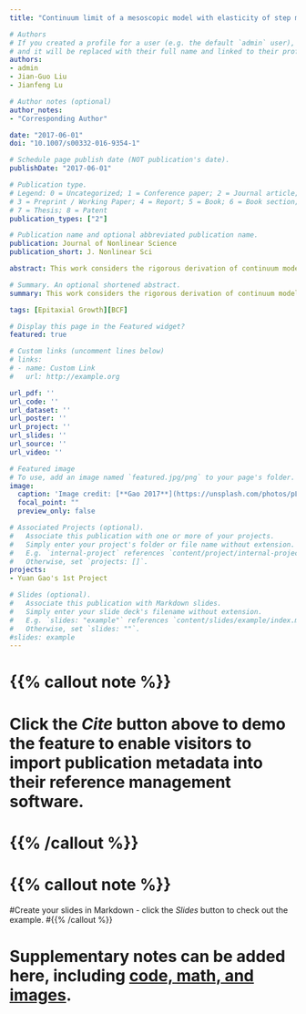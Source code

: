 ```yaml
---
title: "Continuum limit of a mesoscopic model with elasticity of step motion on vicinal surfaces"

# Authors
# If you created a profile for a user (e.g. the default `admin` user), write the username (folder name) here 
# and it will be replaced with their full name and linked to their profile.
authors:
- admin
- Jian-Guo Liu
- Jianfeng Lu

# Author notes (optional)
author_notes:
- "Corresponding Author"

date: "2017-06-01"
doi: "10.1007/s00332-016-9354-1"

# Schedule page publish date (NOT publication's date).
publishDate: "2017-06-01"

# Publication type.
# Legend: 0 = Uncategorized; 1 = Conference paper; 2 = Journal article;
# 3 = Preprint / Working Paper; 4 = Report; 5 = Book; 6 = Book section;
# 7 = Thesis; 8 = Patent
publication_types: ["2"]

# Publication name and optional abbreviated publication name.
publication: Journal of Nonlinear Science
publication_short: J. Nonlinear Sci

abstract: This work considers the rigorous derivation of continuum models of step motion starting from a mesoscopic Burton–Cabrera–Frank-type model following the Xiang’s work (Xiang in SIAM J Appl Math 63(1):241–258, 2002). We prove that as the lattice parameter goes to zero, for a finite time interval, a modified discrete model converges to the strong solution of the limiting PDE with first-order convergence rate.

# Summary. An optional shortened abstract.
summary: This work considers the rigorous derivation of continuum models of step motion starting from a mesoscopic Burton–Cabrera–Frank-type model following the Xiang’s work.

tags: [Epitaxial Growth][BCF]

# Display this page in the Featured widget?
featured: true

# Custom links (uncomment lines below)
# links:
# - name: Custom Link
#   url: http://example.org

url_pdf: ''
url_code: ''
url_dataset: ''
url_poster: ''
url_project: ''
url_slides: ''
url_source: ''
url_video: ''

# Featured image
# To use, add an image named `featured.jpg/png` to your page's folder. 
image:
  caption: 'Image credit: [**Gao 2017**](https://unsplash.com/photos/pLCdAaMFLTE)'
  focal_point: ""
  preview_only: false

# Associated Projects (optional).
#   Associate this publication with one or more of your projects.
#   Simply enter your project's folder or file name without extension.
#   E.g. `internal-project` references `content/project/internal-project/index.md`.
#   Otherwise, set `projects: []`.
projects:
- Yuan Gao's 1st Project

# Slides (optional).
#   Associate this publication with Markdown slides.
#   Simply enter your slide deck's filename without extension.
#   E.g. `slides: "example"` references `content/slides/example/index.md`.
#   Otherwise, set `slides: ""`.
#slides: example
---
```


# {{% callout note %}}
# Click the *Cite* button above to demo the feature to enable visitors to import publication metadata into their reference management software.
# {{% /callout %}}

# {{% callout note %}}
#Create your slides in Markdown - click the *Slides* button to check out the example.
#{{% /callout %}}

# Supplementary notes can be added here, including [code, math, and images](https://wowchemy.com/docs/writing-markdown-latex/).
